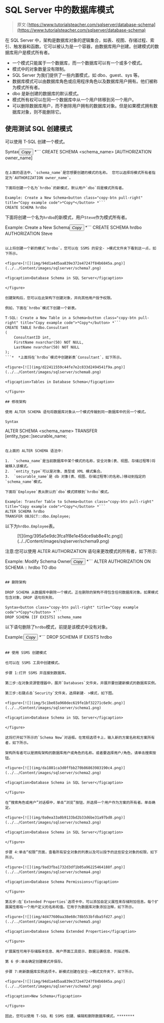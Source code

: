 # SQL Server 中的数据库模式

> 原文:[https://www.tutorialsteacher.com/sqlserver/database-schema](https://www.tutorialsteacher.com/sqlserver/database-schema)

在 SQL Server 中，架构是数据库对象的逻辑集合，如表、视图、存储过程、索引、触发器和函数。它可以被认为是一个容器，由数据库用户创建。创建模式的数据库用户是模式所有者。

*   一个模式只能属于一个数据库，而一个数据库可以有一个或多个模式。
*   模式中的对象数量没有限制。
*   SQL Server 为我们提供了一些内置模式，如 dbo、guest、sys 等。
*   数据库模式可以由数据库角色或应用程序角色以及数据库用户拥有。他们被称为模式所有者。
*   dbo 是新创建的数据库的默认模式。
*   模式所有权可以在同一个数据库中从一个用户转移到另一个用户。
*   可以删除数据库用户，而不删除用户拥有的数据库对象。但是如果模式拥有数据库对象，则不能删除它。

## 使用测试 SQL 创建模式

可以使用 T-SQL 创建一个模式。

Syntax<button class="copy-btn pull-right" title="Copy example code">*Copy*</button> *```
CREATE SCHEMA <schema_name> 
[AUTHORIZATION owner_name] 
```

在上面的语法中，`schema_name`是您想要创建的模式的名称。 您可以选择将模式所有者指定为`AUTHORIZATION owner_name`。

下面将创建一个名为`hrdbo`的新模式，默认用户`dbo`将是模式所有者。

Example: Create a New Schema<button class="copy-btn pull-right" title="Copy example code">*Copy*</button> *```
CREATE SCHEMA hrdbo 
```

下面将创建一个名为`hrdbo`的新模式，用户`Steve`作为模式所有者。

Example: Create a New Schema<button class="copy-btn pull-right" title="Copy example code">*Copy*</button> *```
CREATE SCHEMA hrdbo AUTHORIZATION Steve 
```

以上将创建一个新的模式`hrdbo`。您可以在 SSMS 的安全- >模式文件夹下看到这一点，如下所示。

<figure>[![](img/94d1a4d5aa839e372e47247f84b6845a.png)](../../Content/images/sqlserver/schema7.png)

<figcaption>Database Schema in SQL Server</figcaption>

</figure>

创建架构后，您可以在此架构下创建对象，并向其他用户授予权限。

例如，下面在`hrdbo`模式下创建一个新表。

T-SQL: Create a New Table in a Schema<button class="copy-btn pull-right" title="Copy example code">*Copy*</button> *```
CREATE TABLE hrdbo.Consultant
(  
    ConsultantID int,
    FirstName nvarchar(50) NOT NULL,  
    LastName nvarchar(50) NOT NULL
); 
```*  *上面将在`hrdbo`模式中创建新表`Consultant`，如下所示。

<figure>[![](img/d22411559c44fe7e2c833d2494541f9a.png)](../../Content/images/sqlserver/schema8.png)

<figcaption>Tables in Database Schema</figcaption>

</figure>

## 修改架构

使用 ALTER SCHEMA 语句将数据库对象从一个模式传输到同一数据库中的另一个模式。

Syntax

```
ALTER SCHEMA <schema_name>
TRANSFER [entity_type::]securable_name; 
```

在上面的 ALTER SCHEMA 语法中:

1.  `schema_name`是当前数据库中某个模式的名称，安全对象(表、视图、存储过程等)将被移入该模式。
2.  `entity_type`可以是对象、类型或 XML 模式集合。
3.  `securable_name`是 db 对象(表、视图、存储过程等)的名称。)移动到指定的`schema_name`模式。

下面将`Employee`表从默认的`dbo`模式转移到`hrdbo`模式。

Example: Transfer Table to Schema<button class="copy-btn pull-right" title="Copy example code">*Copy*</button> *```
ALTER SCHEMA hrdbo
TRANSFER OBJECT::dbo.Employee; 
```

以下为`hrdbo.Employee`表。

<figure>[![](img/395a5e9dc3fca1f8e1e45dce9ab8e41c.png)](../../Content/images/sqlserver/schema9.png)</figure>

注意:您可以使用 ALTER AUTHORIZATION 语句来更改模式的所有者，如下所示:

Example: Modify Schema Owner<button class="copy-btn pull-right" title="Copy example code">*Copy*</button> *```
ALTER AUTHORIZATION ON SCHEMA :: hrdbo TO dbo 
```

## 删除架构

DROP SCHEMA 从数据库中删除一个模式。正在删除的架构不得包含任何数据库对象。如果模式包含对象，DROP 语句将失败。

Syntax<button class="copy-btn pull-right" title="Copy example code">*Copy*</button> *```
DROP SCHEMA [IF EXISTS] schema_name 
```

以下语句删除了`hrdbo`模式，前提是该模式中没有对象。

Example:<button class="copy-btn pull-right" title="Copy example code">*Copy*</button> *```
DROP SCHEMA IF EXISTS hrdbo 
```

## 使用 SSMS 创建模式

也可以在 SSMS 工具中创建模式。

步骤 1:打开 SSMS 并连接到数据库。

第二步:在对象资源管理器中，展开`Databases`文件夹，并展开要创建新模式的数据库实例。

第三步:右键点击`Security`文件夹，选择新建- >模式，如下图。

<figure>[![](img/5c1be03a960dec619fe1bf32271c6e9c.png)](../../Content/images/sqlserver/schema1.png)

<figcaption>Database Schema in SQL Server</figcaption>

</figure>

这将打开如下所示的`Schema New`对话框。在常规选项卡上，输入新的方案名称和方案所有者，如下所示。

架构所有者可以是拥有架构的数据库用户或角色的名称。或者要选择用户/角色，请单击搜索按钮。

<figure>[![](img/da1801ca3d0ffbb270b86863983190c4.png)](../../Content/images/sqlserver/schema2.png)

<figcaption>Database Schema in SQL Server</figcaption>

</figure>

在“搜索角色或用户”对话框中，单击“浏览”按钮，并选择一个用户作为方案的所有者。单击确定。

<figure>[![](img/0a0ea33a0b9133bd2b33d6be31a97bd0.png)](../../Content/images/sqlserver/schema3.png)

<figcaption>Database Schema in SQL Server</figcaption>

</figure>

步骤 4:单击“权限”页面，查看所有安全对象的列表以及可以授予的这些安全对象的权限，如下所示。

<figure>[![](img/9ad3fba1732d3df1b05a96225464188f.png)](../../Content/images/sqlserver/schema4.png)

<figcaption>Database Schema Permissions</figcaption>

</figure>

第五步:在`Extended Properties`选项卡中，可以添加自定义属性来存储附加信息。每个扩展属性都有一个用户定义的名称和值。它用于为数据库对象添加注释，如下所示。

<figure>[![](img/4d477600aa38e60c78b553bfdba5fd27.png)](../../Content/images/sqlserver/schema5.png)

<figcaption>Database Schema Extended Properties</figcaption>

</figure>

扩展属性可用于存储版本信息、用户界面工具提示、数据沿袭信息、列描述等。

第 6 步:单击确定创建模式并保存。

步骤 7:刷新数据库实例选项卡。新模式创建在安全->模式文件夹下，如下所示。

<figure>[![](img/94d1a4d5aa839e372e47247f84b6845a.png)](../../Content/images/sqlserver/schema7.png)

<figcaption>New Schema</figcaption>

</figure>

因此，您可以使用 T-SQL 和 SSMS 创建、编辑和删除数据库模式。********